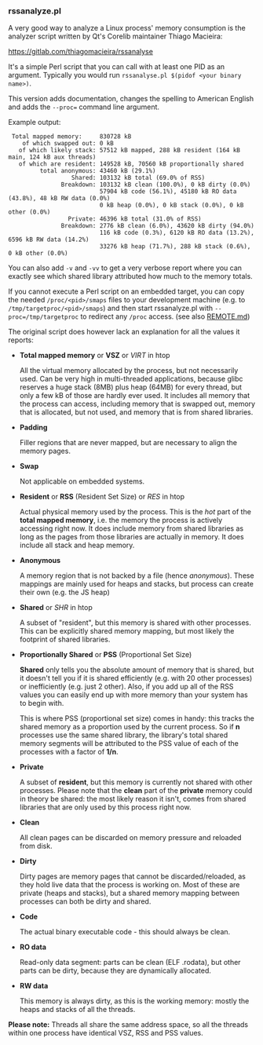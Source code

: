 ### rssanalyze.pl

A very good way to analyze a Linux process' memory consumption is the analyzer script written by Qt's Corelib maintainer Thiago Macieira:

https://gitlab.com/thiagomacieira/rssanalyse

It's a simple Perl script that you can call with at least one PID as an argument. Typically you would run `rssanalyse.pl $(pidof <your binary name>)`.

This version adds documentation, changes the spelling to American English and adds the `--proc=` command line argument.

Example output:

```
 Total mapped memory:     830728 kB
    of which swapped out: 0 kB
   of which likely stack: 57512 kB mapped, 288 kB resident (164 kB main, 124 kB aux threads)
   of which are resident: 149528 kB, 70560 kB proportionally shared
         total anonymous: 43460 kB (29.1%)
                  Shared: 103132 kB total (69.0% of RSS)
               Breakdown: 103132 kB clean (100.0%), 0 kB dirty (0.0%)
                          57904 kB code (56.1%), 45180 kB RO data (43.8%), 48 kB RW data (0.0%)
                          0 kB heap (0.0%), 0 kB stack (0.0%), 0 kB other (0.0%)
                 Private: 46396 kB total (31.0% of RSS)
               Breakdown: 2776 kB clean (6.0%), 43620 kB dirty (94.0%)
                          116 kB code (0.3%), 6120 kB RO data (13.2%), 6596 kB RW data (14.2%)
                          33276 kB heap (71.7%), 288 kB stack (0.6%), 0 kB other (0.0%)
```

You can also add `-v` and `-vv` to get a very verbose report where you can exactly see which shared library attributed how much to the memory totals.

If you cannot execute a Perl script on an embedded target, you can copy the needed `/proc/<pid>/smaps` files to your development machine (e.g. to `/tmp/targetproc/<pid>/smaps`) and then start 
rssanalyze.pl with `--proc=/tmp/targetproc` to redirect any `/proc` access.
(see also [REMOTE.md](REMOTE.md))

The original script does however lack an explanation for all the values it reports:

- **Total mapped memory** or **VSZ** or *VIRT* in htop

  All the virtual memory allocated by the process, but not necessarily used. Can be very high in multi-threaded applications, because glibc reserves a huge stack (8MB) plus heap (64MB) for every thread, but only a few kB of those are hardly ever used.
  It includes all memory that the process can access, including memory that is swapped out, memory that is allocated, but not used, and memory that is from shared libraries.
     
- **Padding**

  Filler regions that are never mapped, but are necessary to align the memory pages.
  
- **Swap**

  Not applicable on embedded systems.
     
- **Resident** or **RSS** (Resident Set Size) or *RES* in htop

  Actual physical memory used by the process. This is the *hot* part of the **total mapped memory**, i.e. the memory the process is actively accessing right now.
  It does include memory from shared libraries as long as the pages from those libraries are actually in memory. It does include all stack and heap memory.

- **Anonymous**

  A memory region that is not backed by a file (hence *anonymous*). These mappings are mainly used for heaps and stacks, but process can create their own (e.g. the JS heap)
  
- **Shared** or *SHR* in htop
  
  A subset of "resident", but this memory is shared with other processes. This can be explicitly shared memory mapping, but most likely the footprint of shared libraries.

- **Proportionally Shared** or **PSS** (Proportional Set Size)
  
  **Shared** only tells you the absolute amount of memory that is shared, but it doesn't tell you if it is shared efficiently (e.g. with 20 other processes) or inefficiently (e.g. just 2 other). Also, if you add up all of the RSS values you can easily end up with more memory than your system has to begin with.

  This is where PSS (proportional set size) comes in handy: this tracks the shared memory as a proportion used by the current process. So if **n** processes use the same shared library, the library's total shared memory segments will be attributed to the PSS value of each of the processes with a factor of **1/n**.

- **Private**
  
  A subset of **resident**, but this memory is currently not shared with other processes. Please note that the **clean** part of the **private** memory could in theory be shared: the most likely reason it isn't, comes from shared libraries that are only used by this process right now.
  
- **Clean**

  All clean pages can be discarded on memory pressure and reloaded from disk.

- **Dirty**

  Dirty pages are memory pages that cannot be discarded/reloaded, as they hold live data that the process is working on. Most of these are private (heaps and stacks), but a shared memory mapping between processes can both be dirty and shared.
  
- **Code**

  The actual binary executable code - this should always be clean.
  
- **RO data**

  Read-only data segment: parts can be clean (ELF .rodata), but other parts can be dirty, because they are dynamically allocated.
    
- **RW data**

  This memory is always dirty, as this is the working memory: mostly the heaps and stacks of all the threads.
  
**Please note:** Threads all share the same address space, so all the threads within one process have identical VSZ, RSS and PSS values.
